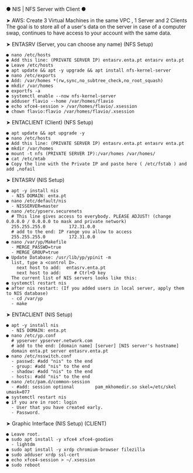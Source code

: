 ● NIS | NFS Server with Client ●

➤ AWS: Create 3 Virtual Machines in the same VPC , 1 Server and 2 Clients 
The goal is to store all of a user's data on the server in case of a computer swap, continues to have access to your account with the same data.

➤ ENTASRV (Server, you can choose any name) (NFS Setup)

    ● nano /etc/hosts
    ● Add this line: (PRIVATE SERVER IP) entasrv.enta.pt entasrv enta.pt
    ● Leave /etc/hosts
    ● apt update && apt -y upgrade && apt install nfs-kernel-server
    ● nano /etc/exports
    ● Add: /var/homes *(rw,sync,no_subtree_check,no_root_squash)
    ● mkdir /var/homes
    ● exportfs -a
    ● systemctl enable --now nfs-kernel-server
    ● adduser flavio --home /var/homes/flavio
    ● echo xfce4-session > /var/homes/flavio/.xsession
    ● chown flavio:flavio /var/homes/flavio/.xsession

➤ ENTACLIENT (Client) (NFS Setup)

    ● apt update && apt upgrade -y
    ● nano /etc/hosts
    ● Add this line: (PRIVATE SERVER IP) entasrv.enta.pt entasrv enta.pt
    ● mkdir /var/homes
    ● mount -t nfs (PRIVATE SERVER IP):/var/homes /var/homes/
    ● cat /etc/mtab
    ● Copy the line with the Private IP and paste here ( /etc/fstab ) and add ,nofail
    
 
➤ ENTASRV (NIS Setup)

    ● apt -y install nis
      - NIS DOMAIN: enta.pt
    ● nano /etc/default/nis
      - NISSERVER=master
    ● nano /etc/ypserv.securenets
      # This line gives access to everybody. PLEASE ADJUST! (change 0.0.0.0 / 0.0.0.0 to mask and private network)
      255.255.255.0         172.31.0.0
      # add to the end: IP range you allow to access
      255.255.255.0         172.31.0.0
    ● nano /var/yp/Makefile
      - MERGE_PASSWD=true
      - MERGE_GROUP=true
    ● Update Database: /usr/lib/yp/ypinit -m
      list, type a <control D>.
        next host to add:  entasrv.enta.pt
        next host to add:     # Ctrl+D key
      The current list of NIS servers looks like this:
    ● systemctl restart nis
    ● after nis restart: (If you added users in local server, apply them to NIS database)
      - cd /var/yp
      - make
    
    
➤ ENTACLIENT (NIS Setup)
   
    ● apt -y install nis
      - NIS DOMAIN: enta.pt
    ● nano /etc/yp.conf
      # ypserver ypserver.network.com
      # add to the end: [domain name] [server] [NIS server's hostname]
      domain enta.pt server entasrv.enta.pt
    ● nano /etc/nsswitch.conf
      - passwd: #add "nis" to the end
      - group: #add "nis" to the end
      - shadow: #add "nis" to the end
      - hosts: #add "nis" to the end
    ● nano /etc/pam.d/common-session
      - #add: session optional        pam_mkhomedir.so skel=/etc/skel umask=077
    ● systemctl restart nis
    ● if you are in root: login
      - User that you have created early.
      - Password.
      
➤ Graphic Interface (NIS Setup) (CLIENT)

    ● Leave root.
    ● sudo apt install -y xfce4 xfce4-goodies
      - lightdm
    ● sudo apt install -y xrdp chromium-browser filezilla
    ● sudo adduser xrdp ssl-cert
    ● echo xfce4-session > ~/.xsession
    ● sudo reboot

  
